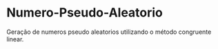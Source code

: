 # Numero-Pseudo-Aleatorio
Geração de numeros pseudo aleatorios utilizando o método congruente linear.
